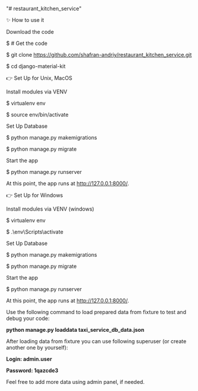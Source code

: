 "# restaurant_kitchen_service" 

✨ How to use it

Download the code

$ # Get the code

$ git clone https://github.com/shafran-andriy/restaurant_kitchen_service.git

$ cd django-material-kit

👉 Set Up for Unix, MacOS

Install modules via VENV

$ virtualenv env

$ source env/bin/activate

Set Up Database

$ python manage.py makemigrations

$ python manage.py migrate

Start the app

$ python manage.py runserver

At this point, the app runs at http://127.0.0.1:8000/.


👉 Set Up for Windows

Install modules via VENV (windows)

$ virtualenv env

$ .\env\Scripts\activate

Set Up Database

$ python manage.py makemigrations

$ python manage.py migrate

Start the app

$ python manage.py runserver

At this point, the app runs at http://127.0.0.1:8000/.

Use the following command to load prepared data from fixture to test and debug your code:

**python manage.py loaddata taxi_service_db_data.json**

After loading data from fixture you can use following superuser (or create another one by yourself):

**Login: admin.user**

**Password: 1qazcde3**

Feel free to add more data using admin panel, if needed.
